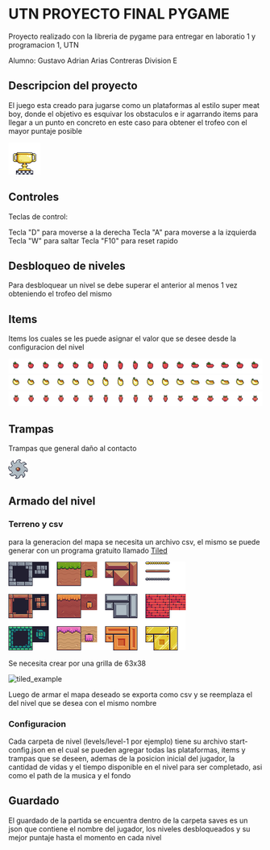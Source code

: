 # UTN PROYECTO FINAL PYGAME
Proyecto realizado con la libreria de pygame para entregar en laboratio 1 y programacion 1, UTN

Alumno: Gustavo Adrian Arias Contreras
Division E

## Descripcion del proyecto

El juego esta creado para jugarse como un plataformas al estilo super meat boy, donde el objetivo es esquivar los obstaculos e ir agarrando items para llegar a un punto en concreto en este caso para obtener el trofeo con el mayor puntaje posible

![trofeo](https://raw.githubusercontent.com/GustavoACC/gustavoArias-pygame-tp-final/main/recursos/Items/Checkpoints/End/End%20(Idle).png)

## Controles

Teclas de control:

Tecla "D" para moverse a la derecha
Tecla "A" para moverse a la izquierda
Tecla "W" para saltar
Tecla "F10" para reset rapido

## Desbloqueo de niveles

Para desbloquear un nivel se debe superar el anterior al menos 1 vez obteniendo el trofeo del mismo

## Items

Items los cuales se les puede asignar el valor que se desee desde la configuracion del nivel

![aple](https://raw.githubusercontent.com/GustavoACC/gustavoArias-pygame-tp-final/main/recursos/Items/Fruits/Apple.png)
![banana](https://raw.githubusercontent.com/GustavoACC/gustavoArias-pygame-tp-final/main/recursos/Items/Fruits/Bananas.png)
![strawberry](https://raw.githubusercontent.com/GustavoACC/gustavoArias-pygame-tp-final/main/recursos/Items/Fruits/Strawberry.png)

## Trampas

Trampas que general daño al contacto

![saw](https://raw.githubusercontent.com/GustavoACC/gustavoArias-pygame-tp-final/main/recursos/traps/saw/Off.png)

## Armado del nivel

### Terreno y csv

para la generacion del mapa se necesita un archivo csv, el mismo se puede generar con un programa gratuito llamado [Tiled](https://www.mapeditor.org/)

![terrain](https://raw.githubusercontent.com/GustavoACC/gustavoArias-pygame-tp-final/main/recursos/terrain/terrain22x11.png)

Se necesita crear por una grilla de 63x38

![tiled_example]()

Luego de armar el mapa deseado se exporta como csv y se reemplaza el del nivel que se desea con el mismo nombre

### Configuracion

Cada carpeta de nivel (levels/level-1 por ejemplo) tiene su archivo start-config.json en el cual se pueden agregar todas las plataformas, items y trampas que se deseen, ademas de la posicion inicial del jugador, la cantidad de vidas y el tiempo disponible en el nivel para ser completado, asi como el path de la musica y el fondo

## Guardado

El guardado de la partida se encuentra dentro de la carpeta saves es un json que contiene el nombre del jugador, los niveles desbloqueados y su mejor puntaje hasta el momento en cada nivel